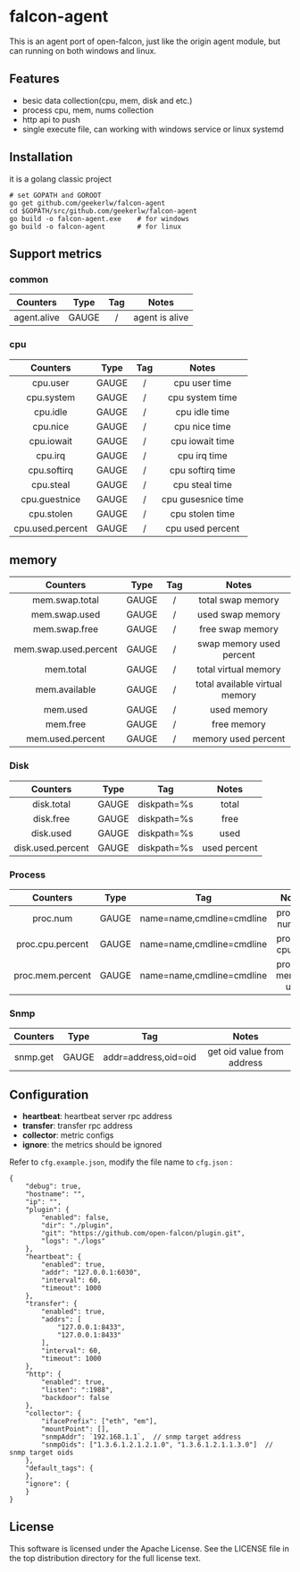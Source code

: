 # falcon-agent

This is an agent port of open-falcon, just like the origin agent module, but can running on both windows and linux.

## Features

* besic data collection(cpu, mem, disk and etc.)
* process cpu, mem, nums collection
* http api to push
* single execute file, can working with windows service or linux systemd

## Installation

it is a golang classic project

``` shell
# set GOPATH and GOROOT
go get github.com/geekerlw/falcon-agent
cd $GOPATH/src/github.com/geekerlw/falcon-agent
go build -o falcon-agent.exe 	# for windows
go build -o falcon-agent 		# for linux
```



## Support metrics

### common

|  Counters   | Type  | Tag  |     Notes      |
| :---------: | :---: | :--: | :------------: |
| agent.alive | GAUGE |  /   | agent is alive |

### cpu

|     Counters     | Type  | Tag  |       Notes        |
| :--------------: | :---: | :--: | :----------------: |
|     cpu.user     | GAUGE |  /   |   cpu user time    |
|    cpu.system    | GAUGE |  /   |  cpu system time   |
|     cpu.idle     | GAUGE |  /   |   cpu idle time    |
|     cpu.nice     | GAUGE |  /   |   cpu nice time    |
|    cpu.iowait    | GAUGE |  /   |  cpu iowait time   |
|     cpu.irq      | GAUGE |  /   |    cpu irq time    |
|   cpu.softirq    | GAUGE |  /   |  cpu softirq time  |
|    cpu.steal     | GAUGE |  /   |   cpu steal time   |
|  cpu.guestnice   | GAUGE |  /   | cpu gusesnice time |
|    cpu.stolen    | GAUGE |  /   |  cpu stolen time   |
| cpu.used.percent | GAUGE |  /   |  cpu used percent  |

## memory

|       Counters        | Type  | Tag  |             Notes              |
| :-------------------: | :---: | :--: | :----------------------------: |
|    mem.swap.total     | GAUGE |  /   |       total swap memory        |
|     mem.swap.used     | GAUGE |  /   |        used swap memory        |
|     mem.swap.free     | GAUGE |  /   |        free swap memory        |
| mem.swap.used.percent | GAUGE |  /   |    swap memory used percent    |
|       mem.total       | GAUGE |  /   |      total virtual memory      |
|     mem.available     | GAUGE |  /   | total available virtual memory |
|       mem.used        | GAUGE |  /   |          used memory           |
|       mem.free        | GAUGE |  /   |          free memory           |
|   mem.used.percent    | GAUGE |  /   |      memory used percent       |

### Disk

|     Counters      | Type  |     Tag     |    Notes     |
| :---------------: | :---: | :---------: | :----------: |
|    disk.total     | GAUGE | diskpath=%s |    total     |
|     disk.free     | GAUGE | diskpath=%s |     free     |
|     disk.used     | GAUGE | diskpath=%s |     used     |
| disk.used.percent | GAUGE | diskpath=%s | used percent |

### Process

|     Counters     | Type  |            Tag            |       Notes        |
| :--------------: | :---: | :-----------------------: | :----------------: |
|     proc.num     | GAUGE | name=name,cmdline=cmdline |   process number   |
| proc.cpu.percent | GAUGE | name=name,cmdline=cmdline |  process cpu use   |
| proc.mem.percent | GAUGE | name=name,cmdline=cmdline | process memory use |

### Snmp

| Counters | Type  |         Tag          |           Notes            |
| :------: | :---: | :------------------: | :------------------------: |
| snmp.get | GAUGE | addr=address,oid=oid | get oid value from address |


## Configuration

* **heartbeat**: heartbeat server rpc address
* **transfer**: transfer rpc address
* **collector**: metric configs
* **ignore**: the metrics should be ignored

Refer to `cfg.example.json`, modify the file name to `cfg.json` :

```config
{
    "debug": true,
    "hostname": "",
    "ip": "",
    "plugin": {
        "enabled": false,
        "dir": "./plugin",
        "git": "https://github.com/open-falcon/plugin.git",
        "logs": "./logs"
    },
    "heartbeat": {
        "enabled": true,
        "addr": "127.0.0.1:6030",
        "interval": 60,
        "timeout": 1000
    },
    "transfer": {
        "enabled": true,
        "addrs": [
            "127.0.0.1:8433",
            "127.0.0.1:8433"
        ],
        "interval": 60,
        "timeout": 1000
    },
    "http": {
        "enabled": true,
        "listen": ":1988",
        "backdoor": false
    },
    "collector": {
        "ifacePrefix": ["eth", "em"],
        "mountPoint": [],
        "snmpAddr": `192.168.1.1`,	// snmp target address
        "snmpOids": ["1.3.6.1.2.1.2.1.0", "1.3.6.1.2.1.1.3.0"]	// snmp target oids
    },
    "default_tags": {
    },
    "ignore": {
    }
}

```

## License

This software is licensed under the Apache License. See the LICENSE file in the top distribution directory for the full license text.